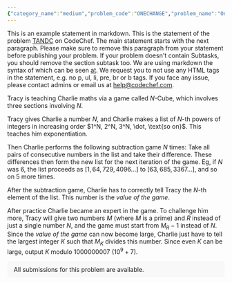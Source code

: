 ```yaml
---
{"category_name":"medium","problem_code":"ONECHANGE","problem_name":"One Change Subsequences","problemComponents":{"constraints":" - $1 \\le |s| \\le 10^{6}$","constraintsState":true,"subtasks":"- 30 points : $1 \\leq R \\leq 10000$\n- 70 points : $1 \\leq R \\leq 10^9$\n","subtasksState":false,"inputFormat":"- The only line of the input contains a string $s$.","inputFormatState":true,"outputFormat":"Print a single integer $-$ the answer to the problem.","outputFormatState":true,"sampleTestCases":{"0":{"id":1,"input":"aba\n","output":2,"explanation":"","isDeleted":false},"1":{"id":2,"input":"ddb\n","output":1,"explanation":"","isDeleted":false},"2":{"id":3,"input":"azazaza\n","output":2,"explanation":"","isDeleted":false},"3":{"id":4,"input":"addacbdadcbdcdb\n","output":3,"explanation":"**First sample:**\n\nOne of the splittings of `aba` into two good subsequences is: \n\n- First subsequence is `a_a`.\n- Second subsequence is `_b_`.\n\n**Second sample:**\n\nSince the string `ddb` is already good, the answer is $1$.\n\n**Third sample:**\n\nOne of the splittings of `azazaza` into two good subsequences is: \n\n- First subsequence is `_za_a_a`.\n- Second subsequence is `a__z_z_`.","isDeleted":false}}},"video_editorial_url":"","languages_supported":{"0":"CPP14","1":"C","2":"JAVA","3":"PYTH 3.6","4":"CPP17","5":"PYTH","6":"PYP3","7":"CS2","8":"ADA","9":"PYPY","10":"TEXT","11":"PAS fpc","12":"NODEJS","13":"RUBY","14":"PHP","15":"GO","16":"HASK","17":"TCL","18":"PERL","19":"SCALA","20":"LUA","21":"kotlin","22":"BASH","23":"JS","24":"LISP sbcl","25":"rust","26":"PAS gpc","27":"BF","28":"CLOJ","29":"R","30":"D","31":"CAML","32":"FORT","33":"ASM","34":"swift","35":"FS","36":"WSPC","37":"LISP clisp","38":"SQL","39":"SCM guile","40":"PERL6","41":"ERL","42":"CLPS","43":"ICK","44":"NICE","45":"PRLG","46":"ICON","47":"COB","48":"SCM chicken","49":"PIKE","50":"SCM qobi","51":"ST","52":"SQLQ","53":"NEM"},"max_timelimit":12,"source_sizelimit":50000,"problem_author":"dario2994","problem_tester":"","date_added":"3-12-2021","tags":{"0":"dario2994","1":"medium","2":"sdelp21","3":"snckel21"},"problem_difficulty_level":"Unavailable","best_tag":"","editorial_url":"https://discuss.codechef.com/problems/ONECHANGE","time":{"view_start_date":1638723600,"submit_start_date":1638723600,"visible_start_date":1638723600,"end_date":1735669800},"is_direct_submittable":false,"problemDiscussURL":"https://discuss.codechef.com/search?q=ONECHANGE","is_proctored":false,"visitedContests":{},"layout":"problem"}
---
```

This is an example statement in markdown. This is the statement of the problem [TANDC](https://codechef.com/problems/TANDC) on CodeChef. The main statement starts with the next paragraph. Please make sure to remove this paragraph from your statement before publishing your problem. If your problem doesn't contain Subtasks, you should remove the section subtask too. We are using markdown the syntax of which can be seen [at](https://github.com/showdownjs/showdown/wiki/Showdown's-Markdown-syntax). We request you to not use any HTML tags in the statement, e.g. no p, ul, li, pre, br or b tags. If you face any issue, please contact admins or email us at help@codechef.com.

Tracy is teaching Charlie maths via a game called $N$-Cube, which involves three sections involving $N$.

Tracy gives Charlie a number $N$, and Charlie makes a list of $N$-th powers of integers in increasing order $1^N, 2^N, 3^N, \dot, \text{so on}$. This teaches him exponentiation.

Then Charlie performs the following subtraction game $N$ times: Take all pairs of consecutive numbers in the list and take their difference. These differences then form the new list for the next iteration of the game. Eg, if $N$ was 6, the list proceeds as $[1, 64, 729, 4096 ... ]$ to $[63, 685, 3367 ...]$, and so on $5$ more times.

After the subtraction game, Charlie has to correctly tell Tracy the $N$-th element of the list. This number is the *value of the game*.

After practice Charlie became an expert in the game. To challenge him more, Tracy will give two numbers $M$ (where $M$ is a prime) and $R$ instead of just a single number $N$, and the game must start from $M_R - 1$ instead of $N$. Since the *value of the game* can now become large, Charlie just have to tell the largest integer $K$ such that $M_K$ divides this number. Since even $K$ can be large, output $K$ modulo 1000000007 ($10^9 + 7$).

<aside style='background: #f8f8f8;padding: 10px 15px;'><div>All submissions for this problem are available.</div></aside>